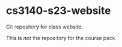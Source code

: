 # cs3140-s23-website


Git repository for class website.

This is *not* the repository for the course pack.
